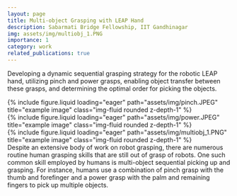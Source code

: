 ```yaml
---
layout: page
title: Multi-object Grasping with LEAP Hand
description: Sabarmati Bridge Fellowship, IIT Gandhinagar
img: assets/img/multiobj_1.PNG
importance: 1
category: work
related_publications: true
---
```


Developing a dynamic sequential grasping strategy for the robotic LEAP hand, utilizing pinch and power grasps, enabling object
transfer between these grasps, and determining the optimal order for picking the objects. 

<div class="row">
    <div class="col-sm mt-3 mt-md-0">
        {% include figure.liquid loading="eager" path="assets/img/pinch.JPEG" title="example image" class="img-fluid rounded z-depth-1" %}
    </div>
    <div class="col-sm mt-3 mt-md-0">
        {% include figure.liquid loading="eager" path="assets/img/power.JPEG" title="example image" class="img-fluid rounded z-depth-1" %}
    </div>
    <div class="col-sm mt-3 mt-md-0">
        {% include figure.liquid loading="eager" path="assets/img/multiobj_1.PNG" title="example image" class="img-fluid rounded z-depth-1" %}
    </div>
</div>
<div class="caption">
Despite an extensive body of work on robot grasping, there are numerous routine human grasping skills that are still out of grasp of robots. One such common skill employed by humans is multi-object sequential picking up and grasping. For instance, humans use a combination of pinch grasp with the thumb and forefinger and a power grasp with the palm and remaining fingers to pick up multiple objects.
</div>

